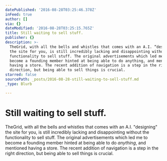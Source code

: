 ```yaml
---
datePublished: '2016-08-28T03:25:46.378Z'
inFeed: true
author: []
via: {}
dateModified: '2016-08-28T03:25:15.765Z'
title: Still waiting to sell stuff.
publisher: {}
description: >-
  TheGrid, with all the bells and whistles that comes with an A.I. “designing”
  the site for you, is still incredibly lacking and disappointing without the
  functionality to sell stuff. The original advertisements which led me to
  become a founding member hinted at being able to do anything, and mentioned
  having a store. The recent addition of navigation is a step in the right
  direction, but being able to sell things is crucial.
starred: false
sourcePath: _posts/2016-08-28-still-waiting-to-sell-stuff.md
_type: Blurb

---
```

# Still waiting to sell stuff.

TheGrid, with all the bells and whistles that comes with an A.I. "designing" the site for you, is still incredibly lacking and disappointing without the functionality to sell stuff. The original advertisements which led me to become a founding member hinted at being able to do _anything_, and mentioned having a store. The recent addition of navigation is a step in the right direction, but being able to sell things is crucial.